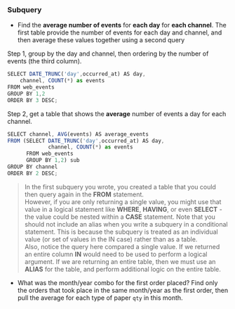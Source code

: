 ### Subquery

- Find the **average number of events** for **each day** for **each channel**. The first table provide the number of events for each day and channel, and then average these values together using a second query

Step 1, group by the day and channel, then ordering by the number of events (the third column).

```javascript
SELECT DATE_TRUNC('day',occurred_at) AS day,
	channel, COUNT(*) as events
FROM web_events
GROUP BY 1,2
ORDER BY 3 DESC;
```

Step 2, get a table that shows the **average** number of events a day for each channel.

```javascript
SELECT channel, AVG(events) AS average_events
FROM (SELECT DATE_TRUNC('day',occurred_at) AS day,
             channel, COUNT(*) as events
      FROM web_events 
      GROUP BY 1,2) sub
GROUP BY channel
ORDER BY 2 DESC;
```

> In the first subquery you wrote, you created a table that you could then query again in the **FROM** statement. \
However, if you are only returning a single value, you might use that value in a logical statement like **WHERE**, **HAVING**, or even **SELECT** - the value could be nested within a **CASE** statement. Note that you should not include an alias when you write a subquery in a conditional statement. This is because the subquery is treated as an individual value (or set of values in the IN case) rather than as a table.\
Also, notice the query here compared a single value. If we returned an entire column **IN** would need to be used to perform a logical argument. If we are returning an entire table, then we must use an **ALIAS** for the table, and perform additional logic on the entire table.

- What was the month/year combo for the first order placed? Find only the orders that took place in the same month/year as the first order, then pull the average for each type of paper `qty` in this month.
